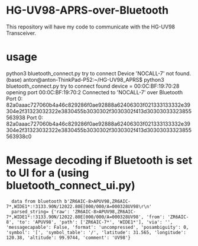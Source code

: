 # HG-UV98-APRS-over-Bluetooth
This repository will have my code to communicate with the HG-UV98 Transceiver.
# usage
python3 bluetooth_connect.py
try to connect
Device 'NOCALL-7' not found.
(base) anton@anton-ThinkPad-P52:~/HG-UV98_APRS$ python3 bluetooth_connect.py 
try to connect
found device = 00:0C:BF:19:70:28
opening port 00:0C:BF:19:70:2
Connected to 'NOCALL-7' over Bluetooth
Port 0: 82a0aaac727060b4a46c829286f0ae92888a62406303f021333133332e39304e2f31323032322e3830455b3030302f3030302f413d30303033323855563938
Port 0: 82a0aaac727060b4a46c829286f0ae92888a62406303f021333133332e39304e2f31323032322e3830455b3030302f3030302f413d30303033323855563938c0

# Message decoding if Bluetooth is set to UI for a (using bluetooth_connect_ui.py)
      data from bluetooth b'ZR6AIC-8>APUV98,ZR6AIC-7*,WIDE1*:!3133.90N/12022.80E[000/000/A=000328UV98\r\n'
      parsed_string= {'raw': 'ZR6AIC-8>APUV98,ZR6AIC-7*,WIDE1*:!3133.90N/12022.80E[000/000/A=000328UV98', 'from': 'ZR6AIC-8', 'to': 'APUV98', 'path': ['ZR6AIC-7*', 'WIDE1*'], 'via': '', 'messagecapable': False, 'format': 'uncompressed', 'posambiguity': 0, 'symbol': '[', 'symbol_table': '/', 'latitude': 31.565, 'longitude': 120.38, 'altitude': 99.9744, 'comment': 'UV98'}
      

